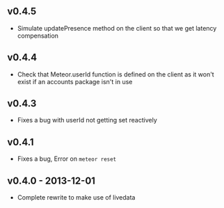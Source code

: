 ## v0.4.5

* Simulate updatePresence method on the client so that we get latency compensation

## v0.4.4

* Check that Meteor.userId function is defined on the client
  as it won't exist if an accounts package isn't in use

## v0.4.3

* Fixes a bug with userId not getting set reactively

## v0.4.1

* Fixes a bug, Error on `meteor reset`

## v0.4.0 - 2013-12-01

* Complete rewrite to make use of livedata
